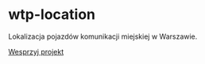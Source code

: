 # wtp-location
Lokalizacja pojazdów komunikacji miejskiej w Warszawie.

[Wesprzyj projekt](https://paypal.me/antialt)
